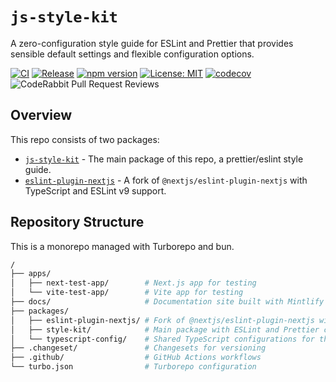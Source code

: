 # `js-style-kit`

A zero-configuration style guide for ESLint and Prettier that provides sensible default settings and flexible configuration options.

[![CI](https://github.com/drake-nathan/js-style-kit/actions/workflows/ci.yaml/badge.svg)](https://github.com/drake-nathan/js-style-kit/actions/workflows/ci.yaml)
[![Release](https://github.com/drake-nathan/js-style-kit/actions/workflows/release.yaml/badge.svg)](https://github.com/drake-nathan/js-style-kit/actions/workflows/release.yaml)
[![npm version](https://img.shields.io/npm/v/js-style-kit.svg)](https://www.npmjs.com/package/js-style-kit)
[![License: MIT](https://img.shields.io/badge/License-MIT-yellow.svg)](https://opensource.org/licenses/MIT)
[![codecov](https://codecov.io/gh/drake-nathan/js-style-kit/graph/badge.svg?token=C57D67JAE0)](https://codecov.io/gh/drake-nathan/js-style-kit)
![CodeRabbit Pull Request Reviews](https://img.shields.io/coderabbit/prs/github/drake-nathan/js-style-kit?labelColor=5C5C5C&color=FF570A&link=https%3A%2F%2Fcoderabbit.ai&label=CodeRabbit%20Reviews)

## Overview

This repo consists of two packages:

- [`js-style-kit`](./packages/style-kit/README.md) - The main package of this repo, a prettier/eslint style guide.
- [`eslint-plugin-nextjs`](./packages/eslint-plugin-nextjs/README.md) - A fork of `@nextjs/eslint-plugin-nextjs` with TypeScript and ESLint v9 support.

## Repository Structure

This is a monorepo managed with Turborepo and bun.

```sh
/
├── apps/
│   ├── next-test-app/        # Next.js app for testing
│   └── vite-test-app/        # Vite app for testing
├── docs/                     # Documentation site built with Mintlify
├── packages/
│   ├── eslint-plugin-nextjs/ # Fork of @nextjs/eslint-plugin-nextjs with TypeScript and ESLint v9 support
│   ├── style-kit/            # Main package with ESLint and Prettier configurations
│   └── typescript-config/    # Shared TypeScript configurations for the monorepo
├── .changeset/               # Changesets for versioning
├── .github/                  # GitHub Actions workflows
└── turbo.json                # Turborepo configuration
```
